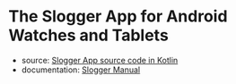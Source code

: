 # The Slogger App for Android Watches and Tablets
- source: [Slogger App source code in Kotlin](https://github.com/zfzhong/slogger/)
- documentation: [Slogger Manual](https://github.com/ACOI-UofSC/Slog_HR/blob/main/docs/slogger-manual.pdf)

